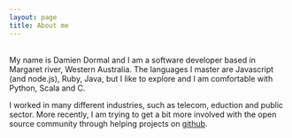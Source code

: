 ```yaml
---
layout: page
title: About me
---
```

</br>
My name is Damien Dormal and I am a software developer based in Margaret river, Western Australia. The languages I master are Javascript (and node.js), Ruby, Java, but I like to explore and I am comfortable with Python, Scala and C.

I worked in many different industries, such as telecom, eduction and public sector. More recently, I am trying to get a bit more involved with the open source community through helping projects on [github](https://github.com/).
